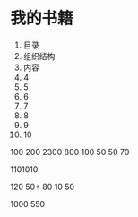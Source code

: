 # 我的书籍  #
1. 目录
2. 组织结构
3. 内容
4. 4
5. 5
6. 6
7. 7
8. 8
9. 9
10. 10

100
200
2300
800
100
50
50
70

1101010

120
50+
80
10
50


1000
550


